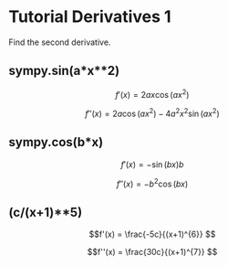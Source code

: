 # Tutorial Derivatives 1 

Find the second derivative.

## sympy.sin(a*x**2)

$$f'(x) = 2ax\cos(ax^{2}) $$

$$f''(x) = 2a\cos(ax^{2})-4a^{2}x^{2}\sin(ax^{2})$$

## sympy.cos(b*x)

$$f'(x) = -\sin(bx)b$$

$$f''(x) = -b^{2}\cos(bx)$$

## (c/(x+1)**5)

$$f'(x) = \frac{-5c}{(x+1)^{6}} $$

$$f''(x) = \frac{30c}{(x+1)^{7}} $$